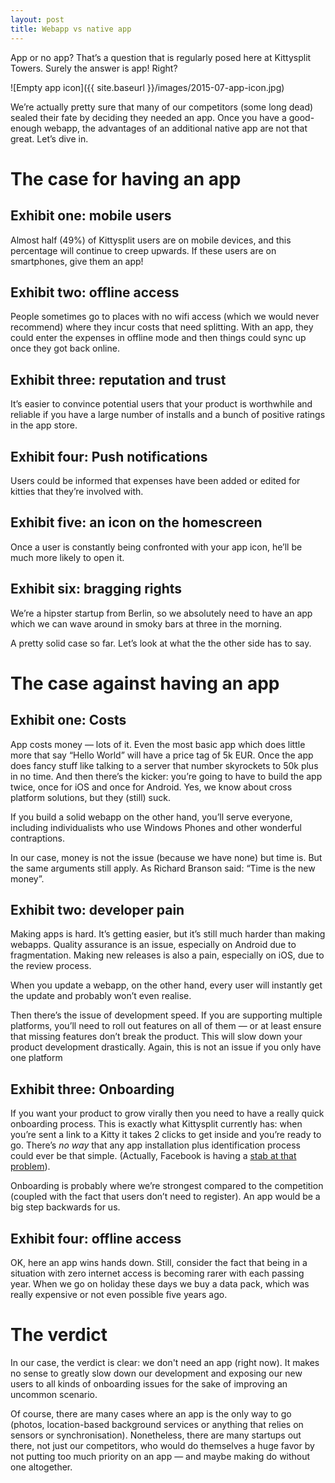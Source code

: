 ```yaml
---
layout: post
title: Webapp vs native app
---
```


App or no app? That’s a question that is regularly posed here at Kittysplit Towers.  Surely the answer is app! Right?

![Empty app icon]({{ site.baseurl }}/images/2015-07-app-icon.jpg)

We’re actually pretty sure that many of our competitors (some long dead) sealed their fate by deciding they needed an app. Once you have a good-enough webapp, the advantages of an additional native app are not that great. Let’s dive in.

# The case for having an app

## Exhibit one: mobile users
Almost half (49%) of Kittysplit users are on mobile devices, and this percentage will continue to creep upwards. If these users are on smartphones, give them an app!

## Exhibit two: offline access
People sometimes go to places with no wifi access (which we would never recommend) where they incur costs that need splitting. With an app, they could enter the expenses in offline mode and then things could sync up once they got back online.

## Exhibit three: reputation and trust
It’s easier to convince potential users that your product is worthwhile and reliable if you have a large number of installs and a bunch of positive ratings in the app store.

## Exhibit four: Push notifications

Users could be informed that expenses have been added or edited for kitties that they’re involved with.

## Exhibit five: an icon on the homescreen
 Once a user is constantly being confronted with your app icon, he’ll be much more likely to open it.

## Exhibit six: bragging rights
We’re a hipster startup from Berlin, so we absolutely need to have an app which we can wave around in smoky bars at three in the morning.

A pretty solid case so far. Let’s look at what the the other side has to say.

# The case against having an app

## Exhibit one: Costs
App costs money &mdash; lots of it. Even the most basic app which does little more that say “Hello World” will have a price tag of 5k EUR. Once the app does fancy stuff like talking to a server that number skyrockets to 50k plus in no time. And then there’s the kicker: you’re going to have to build the app twice, once for iOS and once for Android. Yes, we know about cross platform solutions, but they (still) suck.

If you build a solid webapp on the other hand, you’ll serve everyone, including individualists who use Windows Phones and other wonderful contraptions.

In our case, money is not the issue (because we have none) but time is. But the same arguments still apply. As Richard Branson said: “Time is the new money”.

## Exhibit two: developer pain
Making apps is hard. It’s getting easier, but it’s still much harder than making webapps. Quality assurance is an issue, especially on Android due to fragmentation. Making new releases is also a pain, especially on iOS, due to the review process.

When you update a webapp, on the other hand, every user will instantly get the update and probably won’t even realise.

Then there’s the issue of development speed. If you are supporting multiple platforms, you’ll need to roll out features on all of them &mdash; or at least ensure that missing features don’t break the product. This will slow down your product development drastically. Again, this is not an issue if you only have one platform

## Exhibit three: Onboarding
If you want your product to grow virally then you need to have a really quick onboarding process. This is exactly what Kittysplit currently has: when you’re sent a link to a Kitty it takes 2 clicks to get inside and you’re ready to go. There’s *no way* that any app installation plus identification process could ever be that simple. (Actually, Facebook is having a [stab at that problem](https://developers.facebook.com/blog/post/2015/03/25/introducing-messenger-platform-and-businesses-on-messenger/)).

Onboarding is probably where we’re strongest compared to the competition (coupled with the fact that users don’t need to register). An app would be a big step backwards for us.

## Exhibit four: offline access
OK, here an app wins hands down. Still, consider the fact that being in a situation with zero internet access is becoming rarer with each passing year. When we go on holiday these days we buy a data pack, which was really expensive or not even possible five years ago.

# The verdict
In our case, the verdict is clear: we don't need an app (right now). It makes no sense to greatly slow down our development and exposing our new users to all kinds of onboarding issues for the sake of improving an uncommon scenario.

Of course, there are many cases where an app is the only way to go (photos, location-based background services or anything that relies on sensors or synchronisation). Nonetheless, there are many startups out there, not just our competitors, who would do themselves a huge favor by not putting too much priority on an app &mdash; and maybe making do without one altogether.
